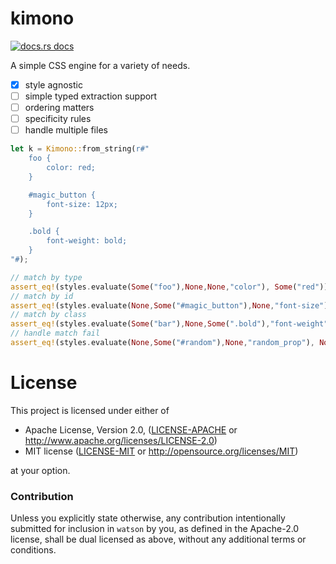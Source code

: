 # kimono

<a href="https://docs.rs/kimono"><img src="https://img.shields.io/badge/docs-latest-blue.svg?style=flat-square" alt="docs.rs docs" /></a>

A simple CSS engine for a variety of needs.

- [x] style agnostic 
- [ ] simple typed extraction support
- [ ] ordering matters
- [ ] specificity rules
- [ ] handle multiple files

```rust
let k = Kimono::from_string(r#"
    foo {
        color: red;
    }

    #magic_button {
        font-size: 12px;
    }

    .bold {
        font-weight: bold;
    }
"#);

// match by type
assert_eq!(styles.evaluate(Some("foo"),None,None,"color"), Some("red"));
// match by id
assert_eq!(styles.evaluate(None,Some("#magic_button"),None,"font-size"), Some("black"));
// match by class
assert_eq!(styles.evaluate(Some("bar"),None,Some(".bold"),"font-weight"), Some("bold"));
// handle match fail
assert_eq!(styles.evaluate(None,Some("#random"),None,"random_prop"), None);
```

# License

This project is licensed under either of

 * Apache License, Version 2.0, ([LICENSE-APACHE](LICENSE-APACHE) or
   http://www.apache.org/licenses/LICENSE-2.0)
 * MIT license ([LICENSE-MIT](LICENSE-MIT) or
   http://opensource.org/licenses/MIT)

at your option.

### Contribution

Unless you explicitly state otherwise, any contribution intentionally submitted
for inclusion in `watson` by you, as defined in the Apache-2.0 license, shall be
dual licensed as above, without any additional terms or conditions.
